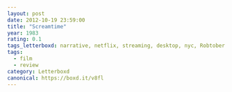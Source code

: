 ```yaml
---
layout: post 
date: 2012-10-19 23:59:00
title: "Screamtime"
year: 1983
rating: 0.1
tags_letterboxd: narrative, netflix, streaming, desktop, nyc, Robtober
tags:
  - film
  - review
category: Letterboxd
canonical: https://boxd.it/v8fl
---
```

